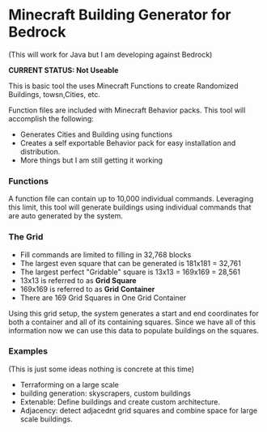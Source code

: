 # Minecraft Building Generator for Bedrock
(This will work for Java but I am developing against Bedrock)

**CURRENT STATUS: Not Useable**

This is basic tool the uses Minecraft Functions to create Randomized Buildings, towsn,Cities, etc.

Function files are included with Minecraft Behavior packs.  This tool will accomplish the following:

* Generates Cities and Building using functions
* Creates a self exportable Behavior pack for easy installation and distribution.
* More things but I am still getting it working

### Functions
A function file can contain up to 10,000 individual commands. Leveraging this limit, this tool will generate buildings using individual commands that are auto generated by the system.

### The Grid
* Fill commands are limited to filling in 32,768 blocks
* The largest even square that can be generated is 181x181 = 32,761
* The largest perfect "Gridable" square is  13x13 = 169x169 = 28,561
* 13x13 is referred to as **Grid Square**
* 169x169 is referred to as **Grid Container**
* There are 169 Grid Squares in One Grid Container

Using this grid setup, the system generates a start and end coordinates for both a container and all of its containing squares.
Since we have all of this information now we can use this data to populate buildings on the squares.

### Examples
(This is just some ideas nothing is concrete at this time)
* Terraforming on a large scale
* building generation: skyscrapers, custom buildings
* Extenable: Define buildings and create custom architecture.
* Adjacency: detect adjacednt grid squares and combine space for large scale buildings.


